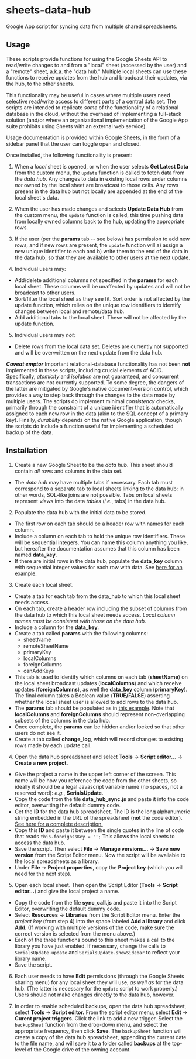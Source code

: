 # sheets-data-hub
Google App script for syncing data from multiple shared spreadsheets.

## Usage

These scripts provide functions for using the Google Sheets API to read/write changes to and from a "local" sheet (accessed by the user) and a "remote" sheet, a.k.a. the "data hub." Multiple local sheets can use these functions to receive updates from the hub and broadcast their updates, via the hub, to the other sheets.

This functionality may be useful in cases where multiple users need selective read/write access to different parts of a central data set. The scripts are intended to replicate *some* of the functionality of a relational database in the cloud, without the overhead of implementing a full-stack solution (and/or where an organizational implementation of the Google App suite prohibits using Sheets with an external web service).

Usage documentation is provided within Google Sheets, in the form of a sidebar panel that the user can toggle open and closed.

Once installed, the following functionality is present:

1. When a _local_ sheet is opened, or when the user selects **Get Latest Data** from the custom menu, the `update` function is called to fetch data from the _data hub_. Any changes to data in existing local rows under columns _not_ owned by the local sheet are broadcast to those cells. Any rows present in the data hub but not locally are appended at the end of the local sheet's data.

2. When the user has made changes and selects **Update Data Hub** from the custom menu, the `update` function is called, this time pushing data from locally owned columns back to the hub, updating the appropriate rows. 

3. If the user (per the **params** tab -- see below) has permission to add new rows, and if new rows are present, the `update` function will a) assign a new unique identifier to each and b) write them to the end of the data in the data hub, so that they are available to other users at the next update. 

4. Individual users may:
  * Add/delete additional columns not specified in the **params** for each local sheet. These columns will be unaffected by updates and will not be broadcast to other users.
  * Sort/filter the local sheet as they see fit. Sort order is not affected by the update function, which relies on the unique row identifiers to identify changes between local and remote/data hub.
  * Add additional tabs to the local sheet. These will not be affected by the update function.

5. Individual users may _not_:
  * Delete rows from the local data set. Deletes are currently not supported and will be overwritten on the next update from the data hub. 

**_Caveat emptor_** Important relational-database functionality has not been **not** implemented in these scripts, including crucial elements of ACID. Specifically, _atomicity_ and _isolation_ are not guaranteed, and concurrent transactions are not currently supported. To some degree, the dangers of the latter are mitigated by Google's native document-version control, which provides a way to step back through the changes to the data made by multiple users. The scripts do implement minimal _consistency_ checks, primarily through the constraint of a unique identifier that is automatically assigned to each new row in the data (akin to the SQL concept of a primary key). Finally, _durability_ depends on the native Google application, though the scripts do include a function useful for implementing a scheduled backup of the data.

## Installation

1. Create a new Google Sheet to be the _data hub_. This sheet should contain _all_ rows and columns in the data set. 
  * The _data hub_ may have multiple tabs if necessary. Each tab must correspond to a separate tab to local sheets linking to the data hub: in other words, SQL-like joins are not possible. Tabs on local sheets represent _views_ into the data _tables_ (_i.e._, tabs) in the data hub. 

2. Populate the data hub with the initial data to be stored. 
  * The first row on each tab should be a header row with names for each column.
  * Include a column on each tab to hold the unique row identifiers. These will be sequential integers. You can name this column anything you like, but hereafter the documentation assumes that this column has been named **data_key**. 
  * If there are initial rows in the data hub, populate the **data_key** column with sequential integer values for each row with data. See [here for an example](data_hub_init.png).

3. Create each local sheet.
  * Create a tab for each tab from the data_hub to which this local sheet needs access. 
  * On each tab, create a header row including the subset of columns from the data hub to which this local sheet needs access. _Local column names must be consistent with those on the data hub_. 
  * Include a column for the **data_key**. 
  * Create a tab called **params** with the following columns:
    + sheetName
    + remoteSheetName	
    + primaryKey	
    + localColumns	
    + foreignColumns	
    + canAddKeys
  * This tab is used to identify which columns on each tab (**sheetName**) on the local sheet broadcast updates (**localColumns**) and which receive updates (**foreignColumns**), as well the **data_key** column (**primaryKey**). The final column takes a Boolean value (**TRUE/FALSE**) asserting whether the local sheet user is allowed to add rows to the data hub.
  * The **params** tab should be populated as in [this example](params.png). Note that **localColumns** and **foreignColumns** should represent non-overlapping subsets of the columns in the data hub.
  * Once complete, the **params** can be hidden and/or locked so that other users do not see it. 
  * Create a tab called **change_log**, which will record changes to existing rows made by each update call.

4. Open the data hub spreadsheet and select **Tools** -> **Script editor...** -> **Create a new project.**
  * Give the project a name in the upper left corner of the screen. This name will be how you reference the code from the other sheets, so ideally it should be a legal Javascript variable name (no spaces, not a reserved word): _e.g._, **SerialsUpdate**.
  * Copy the code from the file **data_hub_sync.js** and paste it into the code editor, overwriting the default dummy code.
  * Get the **ID** for the data hub spreadsheet. The ID is the long alphanumeric string embedded in the URL of the spreadsheet (**not** the code editor). [See here for a complete description.](https://developers.google.com/sheets/api/guides/concepts#spreadsheet_id)
  * Copy this **ID** and paste it between the single quotes in the line of code that reads `this.foreignssKey = '';` This allows the local sheets to access the data hub.
  * Save the script. Then select **File** -> **Manage versions...** -> **Save new version** from the Script Editor menu. Now the script will be available to the local spreadsheets as a library.
  * Under **File** -> **Project properties**, copy the **Project key** (which you will need for the next step).

5. Open each local sheet. Then open the Script Editor (**Tools** -> **Script editor...**) and give the local project a name.
  * Copy the code from the file **sync_call.js** and paste it into the Script Editor, overwriting the default dummy code.
  * Select **Resources** -> **Libraries** from the Script Editor menu. Enter the _project key_ (from step 4) into the space labeled **Add a library** and click **Add**. (If working with multiple versions of the code, make sure the correct version is selected from the menu above.)
  * Each of the three functions bound to this sheet makes a call to the library you have just enabled. If necessary, change the calls to `SerialsUpdate.update` and `SerialsUpdate.showSidebar`  to reflect your library name.
  * Save the script. 

6. Each user needs to have **Edit** permissions (through the Google Sheets sharing menu) for any local sheet they will use, _as well as_ for the data hub. (The latter is necessary for the `update` script to work properly.) Users should not make changes directly to the data hub, however.

7. In order to enable scheduled backups, open the data hub spreadsheet, select **Tools** -> **Script editor.** From the script editor menu, select **Edit** -> **Curent project triggers**. Click the link to add a new trigger. Select the `backupSheet` function from the drop-down menu, and select the appropriate frequency, then click **Save**. The `backupSheet` function will create a copy of the data hub spreadsheet, appending the current date to the file name, and will save it to a folder called **backups** at the top-level of the Google drive of the owning account.

